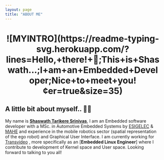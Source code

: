 ```yaml
---
layout: page
title: "ABOUT ME"
---
```


<h1 align="center">
    ![MYINTRO](https://readme-typing-svg.herokuapp.com/?lines=Hello,+there!+👋;This+is+Shaswath...;I+am+an+Embedded+Developer;Nice+to+meet+you!&center=true&size=35)
</h1>

## A little bit about myself.. 👋😄

My name is [**Shaswath Tarikere Srinivas**][linkedin], I am an Embedded software developer with a MSc. in Automotive Embedded Systems by [ESIGELEC][esigelec] & [MAHE][mahe] and experience in the mobile robotics sector (spatial representation of the ego robot) and Graphical User Interface. I am currently working for [Transvideo][transvideo] , more specifically as an [**Embedded Linux Engineer**] where I contribute to development of Kernel space and User space. Looking forward to talking to you all!




[esigelec]: https://www.esigelec.fr/fr
[mahe]: https://manipal.edu/msis.html
[transvideo]: https://www.transvideo.eu/
[linkedin]: https://www.linkedin.com/in/shaswath-ts-98ab74210/